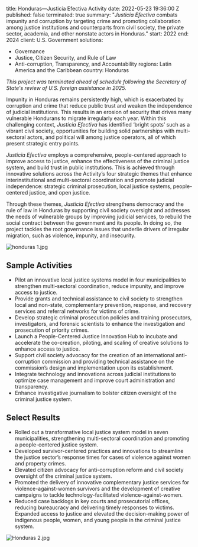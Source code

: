 
title: Honduras—Justicia Efectiva Activity
date: 2022-05-23 19:36:00 Z
published: false
terminated: true
summary: "*Justicia Efectiva* combats impunity and corruption by targeting crime and
  promoting collaboration among justice institutions and counterparts from civil society,
  the private sector, academia, and other nonstate actors in Honduras."
start: 2022
end: 2024
client: U.S. Government
solutions:
- Governance
- Justice, Citizen Security, and Rule of Law
- Anti-corruption, Transparency, and Accountability
regions: Latin America and the Caribbean
country: Honduras


<aside><em>This project was terminated ahead of schedule following the Secretary of State's review of U.S. foreign assistance in 2025.</em></aside>

Impunity in Honduras remains persistently high, which is exacerbated by corruption and crime that reduce public trust and weaken the independence of judicial institutions. This results in an erosion of security that drives many vulnerable Hondurans to migrate irregularly each year. Within this challenging context, *Justicia Efectiva* has identified ‘bright spots’ such as a vibrant civil society, opportunities for building solid partnerships with multi-sectoral actors, and political will among justice operators, all of which present strategic entry points.

*Justicia Efectiva* employs a comprehensive, people-centered approach to improve access to justice, enhance the effectiveness of the criminal justice system, and build trust in public institutions. This is achieved through innovative solutions across the Activity’s four strategic themes that enhance interinstitutional and multi-sectoral coordination and promote judicial independence: strategic criminal prosecution, local justice systems, people-centered justice, and open justice.

Through these themes, *Justicia Efectiva* strengthens democracy and the rule of law in Honduras by supporting civil society oversight and addresses the needs of vulnerable groups by improving judicial services, to rebuild the social contract between the government and its people. In doing so, the project tackles the root governance issues that underlie drivers of irregular migration, such as violence, impunity, and insecurity.

![honduras 1.jpg](/uploads/honduras%201.jpg)

## Sample Activities

* Pilot an innovative local justice systems model in four municipalities to strengthen multi-sectoral coordination, reduce impunity, and improve access to justice.
* Provide grants and technical assistance to civil society to strengthen local and non-state, complementary prevention, response, and recovery services and referral networks for victims of crime.
* Develop strategic criminal prosecution policies and training prosecutors, investigators, and forensic scientists to enhance the investigation and prosecution of priority crimes.
* Launch a People-Centered Justice Innovation Hub to incubate and accelerate the co-creation, piloting, and scaling of creative solutions to enhance access to justice.
* Support civil society advocacy for the creation of an international anti-corruption commission and providing technical assistance on the commission’s design and implementation upon its establishment.
* Integrate technology and innovations across judicial institutions to optimize case management and improve court administration and transparency.
* Enhance investigative journalism to bolster citizen oversight of the criminal justice system.

## Select Results

* Rolled out a transformative local justice system model in seven municipalities, strengthening multi-sectoral coordination and promoting a people-centered justice system.
* Developed survivor-centered practices and innovations to streamline the justice sector’s response times for cases of violence against women and property crimes.
* Elevated citizen advocacy for anti-corruption reform and civil society oversight of the criminal justice system.
* Promoted the delivery of innovative complementary justice services for violence-against-women survivors and the development of creative campaigns to tackle technology-facilitated violence-against-women.
* Reduced case backlogs in key courts and prosecutorial offices, reducing bureaucracy and delivering timely responses to victims.
Expanded access to justice and elevated the decision-making power of indigenous people, women, and young people in the criminal justice system.

![Honduras 2.jpg](/uploads/Honduras%202.jpg)
